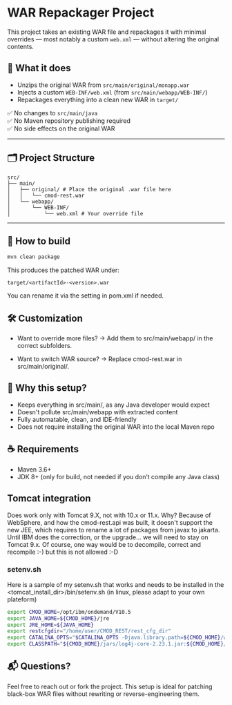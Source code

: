 # WAR Repackager Project

This project takes an existing WAR file and repackages it with minimal overrides — most notably a custom `web.xml` — without altering the original contents.

## 🧩 What it does

- Unzips the original WAR from `src/main/original/monapp.war`
- Injects a custom `WEB-INF/web.xml` (from `src/main/webapp/WEB-INF/`)
- Repackages everything into a clean new WAR in `target/`

✅ No changes to `src/main/java`  
✅ No Maven repository publishing required  
✅ No side effects on the original WAR

---

## 🗂️ Project Structure

```
src/
├── main/
│   ├── original/ # Place the original .war file here
│   │   └── cmod-rest.war
│   └── webapp/
│       └── WEB-INF/
│           └── web.xml # Your override file
```

---

## 🚀 How to build

```bash
mvn clean package
```

This produces the patched WAR under:

```php-template
target/<artifactId>-<version>.war
```

You can rename it via the <finalName> setting in pom.xml if needed.

## 🛠️ Customization

* Want to override more files?
→ Add them to src/main/webapp/ in the correct subfolders.

* Want to switch WAR source?
→ Replace cmod-rest.war in src/main/original/.

## 🧠 Why this setup?

* Keeps everything in src/main/, as any Java developer would expect
* Doesn't pollute src/main/webapp with extracted content
* Fully automatable, clean, and IDE-friendly
* Does not require installing the original WAR into the local Maven repo

## ☕ Requirements

* Maven 3.6+
* JDK 8+ (only for build, not needed if you don’t compile any Java class)

## Tomcat integration

Does work only with Tomcat 9.X, not with 10.x or 11.x. Why? Because of WebSphere, and how the cmod-rest.api was built, it doesn't support the new JEE, which requires to rename a lot of packages from javax to jakarta.
Until IBM does the correction, or the upgrade... we will need to stay on Tomcat 9.x. Of course, one way would be to decompile, correct and recompile :-) but this is not allowed :-D

### setenv.sh

Here is a sample of my setenv.sh that works and needs to be installed in the <tomcat_install_dir>/bin/setenv.sh (in linux, please adapt to your own plateform)

```bash
export CMOD_HOME=/opt/ibm/ondemand/V10.5
export JAVA_HOME=${CMOD_HOME}/jre
export JRE_HOME=${JAVA_HOME}
export restcfgdir="/home/user/CMOD_REST/rest_cfg_dir"
export CATALINA_OPTS="$CATALINA_OPTS -Djava.library.path=${CMOD_HOME}/www:${CMOD_HOME}/lib64"
export CLASSPATH="${CMOD_HOME}/jars/log4j-core-2.23.1.jar:${CMOD_HOME}/jars/log4j-api-2.23.1.jar:${CMOD_HOME}/jars/gson-2.10.1.jar:${CMOD_HOME}/jars/commons-pool2-2.12.0.jar:${CMOD_HOME}/www/api/ODApi.jar"
```

## 📬 Questions?
Feel free to reach out or fork the project.
This setup is ideal for patching black-box WAR files without rewriting or reverse-engineering them.

